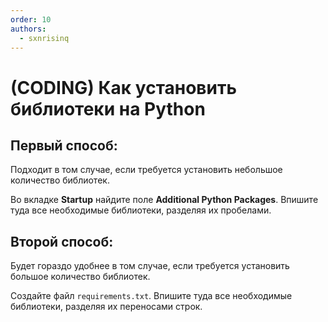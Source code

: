 ```yaml
---
order: 10
authors:
  - sxnrisinq
---
```


# (CODING) Как установить библиотеки на Python

## Первый способ:

Подходит в том случае, если требуется установить небольшое количество библиотек.

Во вкладке **Startup** найдите поле **Additional Python Packages**. Впишите туда все необходимые библиотеки, разделяя их пробелами.

## Второй способ:

Будет гораздо удобнее в том случае, если требуется установить большое количество библиотек.

Создайте файл `requirements.txt`. Впишите туда все необходимые библиотеки, разделяя их переносами строк.
